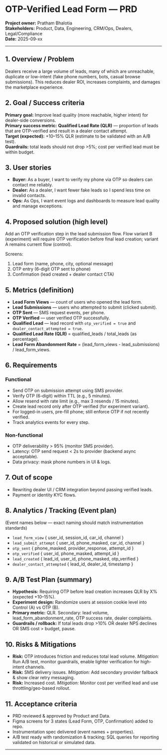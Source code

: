 # OTP-Verified Lead Form — PRD
**Project owner:** Pratham Bhalotia  
**Stakeholders:** Product, Data, Engineering, CRM/Ops, Dealers, Legal/Compliance  
**Date:** 2025-09-xx

---

## 1. Overview / Problem
Dealers receive a large volume of leads, many of which are unreachable, duplicate or low-intent (fake phone numbers, bots, casual browse submissions). This reduces dealer ROI, increases complaints, and damages the marketplace experience.

## 2. Goal / Success criteria
**Primary goal:** Improve lead quality (more reachable, higher intent) for dealer-side conversions.  
**Primary success metric:** **Qualified Lead Rate (QLR)** — proportion of leads that are OTP-verified and result in a dealer contact attempt.  
**Target (expected):** +10–15% QLR (estimate to be validated with an A/B test).  
**Guardrails:** total leads should not drop >5%; cost per verified lead must be within budget.

## 3. User stories
- **Buyer:** As a buyer, I want to verify my phone via OTP so dealers can contact me reliably.  
- **Dealer:** As a dealer, I want fewer fake leads so I spend less time on invalid contacts.  
- **Ops:** As Ops, I want event logs and dashboards to measure lead quality and manage exceptions.

## 4. Proposed solution (high level)
Add an OTP verification step in the lead submission flow. Flow variant B (experiment) will require OTP verification before final lead creation; variant A remains current flow (control).

Screens:
1. Lead form (name, phone, city, optional message)  
2. OTP entry (6-digit OTP sent to phone)  
3. Confirmation (lead created + dealer contact CTA)

## 5. Metrics (definition)
- **Lead Form Views** — count of users who opened the lead form.  
- **Lead Submissions** — users who attempted to submit (clicked submit).  
- **OTP Sent** — SMS request events, per phone.  
- **OTP Verified** — user verified OTP successfully.  
- **Qualified Lead** — lead record with `otp_verified = true` and `dealer_contact_attempted = true`.  
- **Qualified Lead Rate (QLR)** = qualified_leads / total_leads (as percentage).  
- **Lead Form Abandonment Rate** = (lead_form_views - lead_submissions) / lead_form_views.

## 6. Requirements
### Functional
- Send OTP on submission attempt using SMS provider.
- Verify OTP (6-digit) within TTL (e.g., 5 minutes).
- Allow resend with rate limit (e.g., max 3 resends / 15 minutes).
- Create lead record only after OTP verified (for experiment variant).
- For logged-in users, pre-fill phone; still enforce OTP if not recently verified.
- Track analytics events for every step.

### Non-functional
- OTP deliverability > 95% (monitor SMS provider).
- Latency: OTP send request < 2s to provider (backend async acceptable).
- Data privacy: mask phone numbers in UI & logs.

## 7. Out of scope
- Rewriting dealer UI / CRM integration beyond passing verified leads.
- Payment or identity KYC flows.

## 8. Analytics / Tracking (Event plan)
(Event names below — exact naming should match instrumentation standards)
- `lead_form_view` { user_id, session_id, car_id, channel }
- `lead_submit_attempt` { user_id, phone_masked, car_id, channel }
- `otp_sent` { phone_masked, provider_response, attempt_id }
- `otp_verified` { user_id, phone_masked, attempt_id }
- `lead_created` { lead_id, user_id, phone_masked, otp_verified }
- `dealer_contact_attempted` { lead_id, dealer_id, timestamp }

## 9. A/B Test Plan (summary)
- **Hypothesis:** Requiring OTP before lead creation increases QLR by X% (expected +10–15%).  
- **Experiment design:** Randomize users at session cookie level into Control (A) vs OTP (B).  
- **Primary metric:** QLR. Secondary: lead volume, lead_form_abandonment_rate, OTP success rate, dealer complaints.  
- **Guardrails / rollback:** If total leads drop >10% OR dealer NPS declines OR SMS cost > budget, pause.

## 10. Risks & Mitigations
- **Risk:** OTP introduces friction and reduces total lead volume. *Mitigation:* Run A/B test, monitor guardrails, enable lighter verification for high-intent channels.  
- **Risk:** SMS delivery issues. *Mitigation:* Add secondary provider fallback & show clear retry messaging.  
- **Risk:** Increased cost. *Mitigation:* Monitor cost per verified lead and use throttling/geo-based rollout.

## 11. Acceptance criteria
- PRD reviewed & approved by Product and Data.
- Figma screens for 3 states (Lead Form, OTP, Confirmation) added to repo.
- Instrumentation spec delivered (event names + properties).
- A/B test ready with randomization & tracking; SQL queries for reporting validated on historical or simulated data.

---
